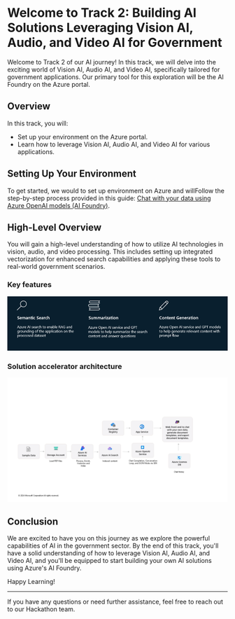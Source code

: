 # Welcome to Track 2: Building AI Solutions Leveraging Vision AI, Audio, and Video AI for Government  
  
Welcome to Track 2 of our AI journey! In this track, we will delve into the exciting world of Vision AI, Audio AI, and Video AI, specifically tailored for government applications. Our primary tool for this exploration will be the AI Foundry on the Azure portal.  
  
## Overview  
  
In this track, you will:  
- Set up your environment on the Azure portal.  
- Learn how to leverage Vision AI, Audio AI, and Video AI for various applications.  
  
## Setting Up Your Environment  
  
To get started, we would to set up environment on Azure and willFollow the step-by-step process provided in this guide: [Chat with your data using Azure OpenAI models (AI Foundry)](https://learn.microsoft.com/en-us/azure/ai-services/openai/use-your-data-quickstart?tabs=keyless%2Ctypescript-keyless%2Cpython-new&pivots=ai-foundry-portal).  
  
## High-Level Overview  
  
You will gain a high-level understanding of how to utilize AI technologies in vision, audio, and video processing. This includes setting up integrated vectorization for enhanced search capabilities and applying these tools to real-world government scenarios.  

### Key features

![Key Features](https://github.com/priyanshi09/CA_AI_hackathon/blob/main/Track2_VisionAI/images/keyfeatures.png)

### Solution accelerator architecture
![Solution architecture](https://github.com/priyanshi09/CA_AI_hackathon/blob/main/Track2_VisionAI/images/DocGen_Azure_AI_Foundry_Architecture.png)


## Conclusion  
  
We are excited to have you on this journey as we explore the powerful capabilities of AI in the government sector. By the end of this track, you'll have a solid understanding of how to leverage Vision AI, Audio AI, and Video AI, and you'll be equipped to start building your own AI solutions using Azure's AI Foundry.  
  
Happy Learning!  
  
---  
  
If you have any questions or need further assistance, feel free to reach out to our Hackathon team.  

